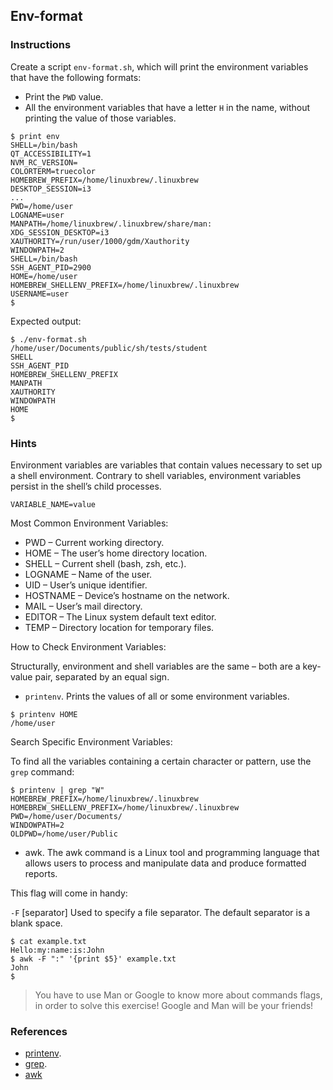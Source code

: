 ## Env-format

### Instructions

Create a script `env-format.sh`, which will print the environment variables that have the following formats:

- Print the `PWD` value.
- All the environment variables that have a letter `H` in the name, without printing the value of those variables.

```console
$ print env
SHELL=/bin/bash
QT_ACCESSIBILITY=1
NVM_RC_VERSION=
COLORTERM=truecolor
HOMEBREW_PREFIX=/home/linuxbrew/.linuxbrew
DESKTOP_SESSION=i3
...
PWD=/home/user
LOGNAME=user
MANPATH=/home/linuxbrew/.linuxbrew/share/man:
XDG_SESSION_DESKTOP=i3
XAUTHORITY=/run/user/1000/gdm/Xauthority
WINDOWPATH=2
SHELL=/bin/bash
SSH_AGENT_PID=2900
HOME=/home/user
HOMEBREW_SHELLENV_PREFIX=/home/linuxbrew/.linuxbrew
USERNAME=user
$
```

Expected output:

```console
$ ./env-format.sh
/home/user/Documents/public/sh/tests/student
SHELL
SSH_AGENT_PID
HOMEBREW_SHELLENV_PREFIX
MANPATH
XAUTHORITY
WINDOWPATH
HOME
$
```

### Hints

Environment variables are variables that contain values necessary to set up a shell environment. Contrary to shell variables, environment variables persist in the shell’s child processes.

```console
VARIABLE_NAME=value
```

Most Common Environment Variables:

- PWD – Current working directory.
- HOME – The user’s home directory location.
- SHELL – Current shell (bash, zsh, etc.).
- LOGNAME – Name of the user.
- UID – User’s unique identifier.
- HOSTNAME – Device’s hostname on the network.
- MAIL – User’s mail directory.
- EDITOR – The Linux system default text editor.
- TEMP – Directory location for temporary files.

How to Check Environment Variables:

Structurally, environment and shell variables are the same – both are a key-value pair, separated by an equal sign.

- `printenv`. Prints the values of all or some environment variables.

```console
$ printenv HOME
/home/user
```

Search Specific Environment Variables:

To find all the variables containing a certain character or pattern, use the `grep` command:

```console
$ printenv | grep "W"
HOMEBREW_PREFIX=/home/linuxbrew/.linuxbrew
HOMEBREW_SHELLENV_PREFIX=/home/linuxbrew/.linuxbrew
PWD=/home/user/Documents/
WINDOWPATH=2
OLDPWD=/home/user/Public
```

- awk. The awk command is a Linux tool and programming language that allows users to process and manipulate data and produce formatted reports.

This flag will come in handy:

`-F` [separator] Used to specify a file separator. The default separator is a blank space.

```console
$ cat example.txt
Hello:my:name:is:John
$ awk -F ":" '{print $5}' example.txt
John
$
```

> You have to use Man or Google to know more about commands flags, in order to solve this exercise!
> Google and Man will be your friends!

### References

- [printenv](https://www.gnu.org/software/coreutils/manual/html_node/printenv-invocation.html#printenv-invocation).
- [grep](https://www.gnu.org/software/grep/manual/grep.html).
- [awk](https://www.ibm.com/docs/en/zos/2.4.0?topic=descriptions-awk-process-programs-written-in-awk-language)
